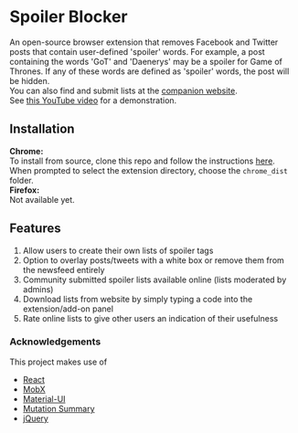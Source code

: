 # Spoiler Blocker
An open-source browser extension that removes Facebook and Twitter posts that contain user-defined 'spoiler' words. For example, a post containing the words 'GoT' and 'Daenerys' may be a spoiler for Game of Thrones. If any of these words are defined as 'spoiler' words, the post will be hidden.<br>
You can also find and submit lists at the [companion website](https://salty-earth-11606.herokuapp.com).<br>
See [this YouTube video](https://youtu.be/dFOZCkYJdOM) for a demonstration.


## Installation
**Chrome:**<br>
To install from source, clone this repo and follow the instructions [here](https://developer.chrome.com/extensions/getstarted#unpacked). When prompted to select the extension directory, choose the `chrome_dist` folder.<br>
**Firefox:**<br>
Not available yet.


## Features
1. Allow users to create their own lists of spoiler tags
2. Option to overlay posts/tweets with a white box or remove them from the newsfeed entirely
3. Community submitted spoiler lists available online (lists moderated by admins)
4. Download lists from website by simply typing a code into the extension/add-on panel
5. Rate online lists to give other users an indication of their usefulness


### Acknowledgements
This project makes use of
* [React](https://facebook.github.io/react/)
* [MobX](https://mobxjs.github.io/mobx/)
* [Material-UI](http://www.material-ui.com/#/)
* [Mutation Summary](https://github.com/rafaelw/mutation-summary)
* [jQuery](https://jquery.com/)